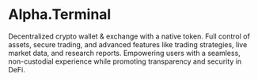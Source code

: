 # Alpha.Terminal
Decentralized crypto wallet &amp; exchange with a native token. Full control of assets, secure trading, and advanced features like trading strategies, live market data, and research reports. Empowering users with a seamless, non-custodial experience while promoting transparency and security in DeFi.
